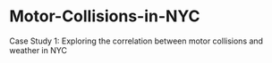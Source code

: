 # Motor-Collisions-in-NYC
Case Study 1: Exploring the correlation between motor collisions and weather in NYC
